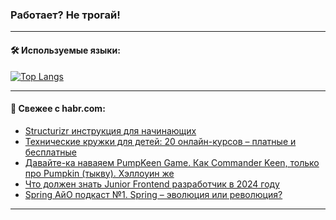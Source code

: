 ### Работает? Не трогай!

---
<!--
#### 🛠️ Technical stack:

![Java](https://img.shields.io/badge/Java-informational?logo=Oracle&style=flat&logoColor=white&color=FF4500)
![Kotlin](https://img.shields.io/badge/Kotlin-informational?logo=Kotlin&style=flat&logoColor=white&color=774D97)
![TS](https://img.shields.io/badge/TypeScript-informational?logo=typeScript&style=flat&logoColor=black&color=017acc)
![Python](https://img.shields.io/badge/Python-informational?logo=Python&style=flat&logoColor=black&color=ffdd54) <br>
![Spring](https://img.shields.io/badge/Spring-informational?logo=Spring&style=flat&logoColor=white&color=6DB33F) 
![SpringBoot](https://img.shields.io/badge/SpringBoot-informational?logo=SpringBoot&style=flat&logoColor=white&color=6DB33F)
![Nest](https://img.shields.io/badge/NestJS-informational?logo=NestJS&style=flat&logoColor=white&color=E0234E) 
![NodeJS](https://img.shields.io/badge/NodeJS-informational?logo=node.js&style=flat&logoColor=white&color=70A760)<br>
![PostgreSQL](https://img.shields.io/badge/PostgreSQL-informational?logo=PostgreSQL&style=flat&logoColor=white&color=DAA520)
![MongoDB](https://img.shields.io/badge/MongoDB-informational?logo=MongoDB&style=flat&logoColor=white&color=870000)
![Apache](https://img.shields.io/badge/Apache-informational?logo=apache&style=flat&logoColor=white&color=f74e28)

___ 
-->

#### 🛠️ Используемые языки:

[![Top Langs](https://github-readme-stats-82jvfl3w3-advtsettinggmailcoms-projects.vercel.app/api/top-langs/?username=zloylis&langs_count=10&hide_title=true&title_color=e6edf3&size_weight=0.5&count_weight=0.5&layout=compact&hide_progress=true&hide_border=true&theme=dracula)](https://github.com/zloylis)

<!---


####  :octocat:&nbsp;&nbsp; Статистика:

![GitHub stats](https://github-readme-stats-u2qms2cxw-advtsettinggmailcoms-projects.vercel.app/api?username=zloylis&show_icons=true&hide_border=true&theme=dracula&title_color=e6edf3&include_all_commits=true&count_private=true&hide_rank=false&hide_title=true&rank_icon=github)
-->
---

#### 💬 Свежее с habr.com:

<!-- BLOG-POST-LIST:START -->
- [Structurizr инструкция для начинающих](https://habr.com/ru/articles/855434/?utm_source=habrahabr&utm_medium=rss&utm_campaign=855434)
- [Технические кружки для детей: 20 онлайн-курсов – платные и бесплатные](https://habr.com/ru/companies/pixel_study/articles/855648/?utm_source=habrahabr&utm_medium=rss&utm_campaign=855648)
- [Давайте-ка наваяем PumpKeen Game. Как Commander Keen, только про Pumpkin &lpar;тыкву&rpar;. Хэллоуин же](https://habr.com/ru/companies/sberbank/articles/855374/?utm_source=habrahabr&utm_medium=rss&utm_campaign=855374)
- [Что должен знать Junior Frontend разработчик в 2024 году](https://habr.com/ru/articles/855640/?utm_source=habrahabr&utm_medium=rss&utm_campaign=855640)
- [Spring АйО подкаст №1. Spring – эволюция или революция?](https://habr.com/ru/companies/spring_aio/articles/855612/?utm_source=habrahabr&utm_medium=rss&utm_campaign=855612)
<!-- BLOG-POST-LIST:END -->

---
